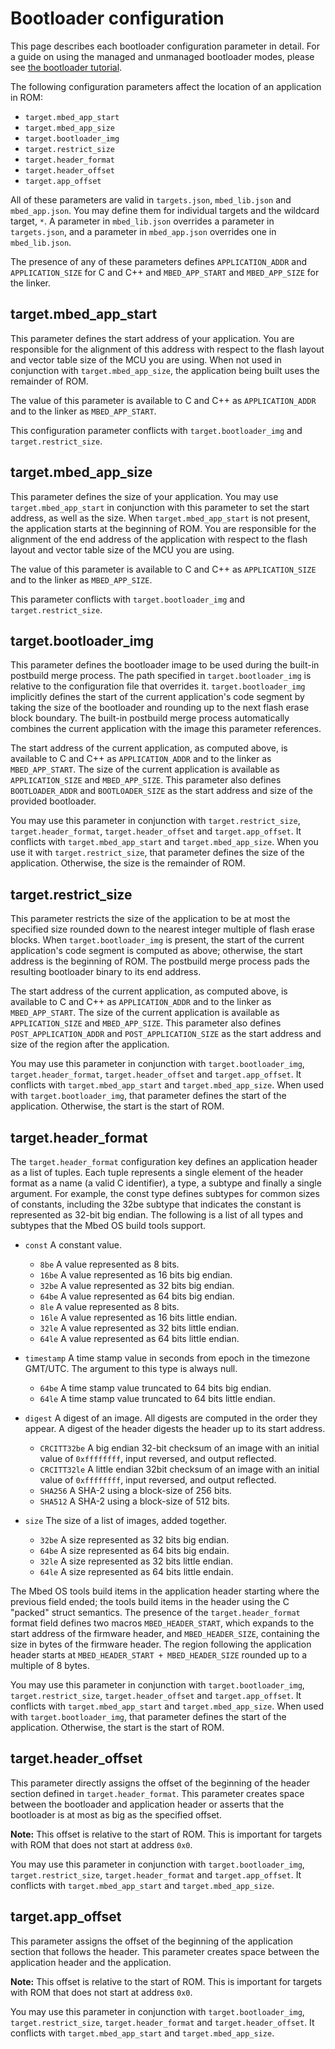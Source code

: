 # Bootloader configuration

This page describes each bootloader configuration parameter in detail. For a guide on using the managed and unmanaged bootloader modes, please see [the bootloader tutorial](../tutorials/bootloader.html).

The following configuration parameters affect the location of an application in ROM:

- `target.mbed_app_start`
- `target.mbed_app_size`
- `target.bootloader_img`
- `target.restrict_size`
- `target.header_format`
- `target.header_offset`
- `target.app_offset`

All of these parameters are valid in `targets.json`, `mbed_lib.json` and `mbed_app.json`. You may define them for individual targets and the wildcard target, `*`. A parameter in `mbed_lib.json` overrides a parameter in `targets.json`, and a parameter in `mbed_app.json` overrides one in `mbed_lib.json`.

The presence of any of these parameters defines `APPLICATION_ADDR` and `APPLICATION_SIZE` for C and C++ and `MBED_APP_START` and `MBED_APP_SIZE` for the linker.

## target.mbed_app_start

This parameter defines the start address of your application. You are responsible for the alignment of this address with respect to the flash layout and vector table size of the MCU you are using. When not used in conjunction with `target.mbed_app_size`, the application being built uses the remainder of ROM.

The value of this parameter is available to C and C++ as `APPLICATION_ADDR` and to the linker as `MBED_APP_START`.

This configuration parameter conflicts with `target.bootloader_img` and `target.restrict_size`.

## target.mbed_app_size

This parameter defines the size of your application. You may use `target.mbed_app_start` in conjunction with this parameter to set the start address, as well as the size. When `target.mbed_app_start` is not present, the application starts at the beginning of ROM. You are responsible for the alignment of the end address of the application with respect to the flash layout and vector table size of the MCU you are using.

The value of this parameter is available to C and C++ as `APPLICATION_SIZE` and to the linker as `MBED_APP_SIZE`.

This parameter conflicts with `target.bootloader_img` and `target.restrict_size`.

## target.bootloader_img

This parameter defines the bootloader image to be used during the built-in postbuild merge process. The path specified in `target.bootloader_img` is relative to the configuration file that overrides it. `target.bootloader_img` implicitly defines the start of the current application's code segment by taking the size of the bootloader and rounding up to the next flash erase block boundary. The built-in postbuild merge process automatically combines the current application with the image this parameter references.

The start address of the current application, as computed above, is available to C and C++ as `APPLICATION_ADDR` and to the linker as `MBED_APP_START`. The size of the current application is available as `APPLICATION_SIZE` and `MBED_APP_SIZE`. This parameter also defines `BOOTLOADER_ADDR` and `BOOTLOADER_SIZE` as the start address and size of the provided bootloader.

You may use this parameter in conjunction with `target.restrict_size`, `target.header_format`, `target.header_offset` and `target.app_offset`. It conflicts with `target.mbed_app_start` and `target.mbed_app_size`. When you use it with `target.restrict_size`, that parameter defines the size of the application. Otherwise, the size is the remainder of ROM.

## target.restrict_size

This parameter restricts the size of the application to be at most the specified size rounded down to the nearest integer multiple of flash erase blocks. When `target.bootloader_img` is present, the start of the current application's code segment is computed as above; otherwise, the start address is the beginning of ROM. The postbuild merge process pads the resulting bootloader binary to its end address.

The start address of the current application, as computed above, is available to C and C++ as `APPLICATION_ADDR` and to the linker as `MBED_APP_START`. The size of the current application is available as `APPLICATION_SIZE` and `MBED_APP_SIZE`. This parameter also defines `POST_APPLICATION_ADDR` and `POST_APPLICATION_SIZE` as the start address and size of the region after the application.

You may use this parameter in conjunction with `target.bootloader_img`, `target.header_format`, `target.header_offset` and `target.app_offset`. It conflicts with `target.mbed_app_start` and `target.mbed_app_size`. When used with `target.bootloader_img`, that parameter defines the start of the application. Otherwise, the start is the start of ROM.

## target.header_format

The `target.header_format` configuration key defines an application header as a list of tuples. Each tuple represents a single element of the header format as a name (a valid C identifier), a type, a subtype and finally a single argument. For example, the const type defines subtypes for common sizes of constants, including the 32be subtype that indicates the constant is represented as 32-bit big endian. The following is a list of all types and subtypes that the Mbed OS build tools support.

- `const` A constant value.
    - `8be` A value represented as 8 bits.
    - `16be` A value represented as 16 bits big endian.
    - `32be` A value represented as 32 bits big endian.
    - `64be` A value represented as 64 bits big endian.
    - `8le` A value represented as 8 bits.
    - `16le` A value represented as 16 bits little endian.
    - `32le` A value represented as 32 bits little endian.
    - `64le` A value represented as 64 bits little endian.

- `timestamp` A time stamp value in seconds from epoch in the timezone GMT/UTC. The argument to this type is always null.
    - `64be` A time stamp value truncated to 64 bits big endian.
    - `64le` A time stamp value truncated to 64 bits little endian.

- `digest` A digest of an image. All digests are computed in the order they appear. A digest of the header digests the header up to its start address.
    - `CRCITT32be` A big endian 32-bit checksum of an image with an initial value of `0xffffffff`, input reversed, and output reflected.
    - `CRCITT32le` A little endian 32bit checksum of an image with an initial value of `0xffffffff`, input reversed, and output reflected.
    - `SHA256` A SHA-2 using a block-size of 256 bits.
    - `SHA512` A SHA-2 using a block-size of 512 bits.

- `size` The size of a list of images, added together.
    - `32be` A size represented as 32 bits big endian.
    - `64be` A size represented as 64 bits big endain.
    - `32le` A size represented as 32 bits little endian.
    - `64le` A size represented as 64 bits little endain.

The Mbed OS tools build items in the application header starting where the previous field ended; the tools build items in the header using the C "packed" struct semantics. The presence of the `target.header_format` format field defines two macros `MBED_HEADER_START`, which expands to the start address of the firmware header, and `MBED_HEADER_SIZE`, containing the size in bytes of the firmware header. The region following the application header starts at `MBED_HEADER_START + MBED_HEADER_SIZE` rounded up to a multiple of 8 bytes.

You may use this parameter in conjunction with `target.bootloader_img`, `target.restrict_size`, `target.header_offset` and `target.app_offset`. It conflicts with `target.mbed_app_start` and `target.mbed_app_size`. When used with `target.bootloader_img`, that parameter defines the start of the application. Otherwise, the start is the start of ROM.

## target.header_offset

This parameter directly assigns the offset of the beginning of the header section defined in `target.header_format`. This parameter creates space between the bootloader and application header or asserts that the bootloader is at most as big as the specified offset.

<span class="notes">**Note:** This offset is relative to the start of ROM. This is important for targets with ROM that does not start at address `0x0`.</span>

You may use this parameter in conjunction with `target.bootloader_img`, `target.restrict_size`, `target.header_format` and `target.app_offset`. It conflicts with `target.mbed_app_start` and `target.mbed_app_size`.

## target.app_offset

This parameter assigns the offset of the beginning of the application section that follows the header. This parameter creates space between the application header and the application.

<span class="notes">**Note:** This offset is relative to the start of ROM. This is important for targets with ROM that does not start at address `0x0`.</span>

You may use this parameter in conjunction with `target.bootloader_img`, `target.restrict_size`, `target.header_format` and `target.header_offset`. It conflicts with `target.mbed_app_start` and `target.mbed_app_size`.
